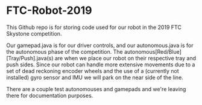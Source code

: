 # FTC-Robot-2019
This Github repo is for storing code used for our robot in the 2019 FTC Skystone competition.

Our gamepad.java is for our driver controls, and our autonomous.java is for the autonomous phase of the competition.
The autonomous[Red/Blue][Tray/Push].java(s) are when we place our robot on their respective tray and push sides. Since our robot can handle more extensive movements due to a set of dead reckoning encoder wheels and the use of a (currently not installed) gyro sensor and IMU we will park on the near side of the line.

There are a couple test autonomouses and gamepads and we're leaving there for documentation purposes.
